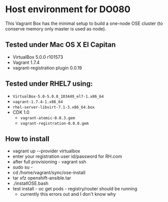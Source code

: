 
# Host environment for DO080

This Vagrant Box has the minimal setup to build a one-node OSE cluster (to conserve memory only master is used as node). 

## Tested under Mac OS X El Capitan

* VirtualBox 5.0.0 r101573
* Vagrant 1.7.4
* vagrant-registration plugin 0.0.19

## Tested under RHEL7 using:

* `VirtualBox-5.0-5.0.8_103449_el7-1.x86_64`
* `vagrant-1.7.4-1.x86_64`
* `rhel-server-libvirt-7.1-3.x86_64.box`
* CDK 1.0
  * `vagrant-atomic-0.0.3.gem`
  * `vagrant-registration-0.0.8.gem`

## How to install
* vagrant up --provider virtualbox
* enter your registration user id/password for RH.com
* after full provisioning - vagrant ssh
* sudo su -
* cd /home/vagrant/sync/ose-install
* tar xfz openshift-ansible.tar
* ./installOSE.bash
* test install - oc get pods - registry/router should be running
  * currently this errors out and I don't know why

